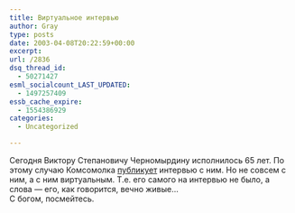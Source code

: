 ```yaml
---
title: Виртуальное интервью
author: Gray
type: posts
date: 2003-04-08T20:22:59+00:00
excerpt:
url: /2836
dsq_thread_id:
  - 50271427
esml_socialcount_LAST_UPDATED:
  - 1497257409
essb_cache_expire:
  - 1554386929
categories:
  - Uncategorized

---
```








Сегодня Виктору Степановичу Черномырдину исполнилось 65 лет. По этому случаю Комсомолка <a href="http://www.kp.ru/daily/23009/2931/" target="_blank">публикует</a> интервью с ним. Но не совсем с ним, а с ним виртуальным. Т.е. его самого на интервью не было, а слова &#8212; его, как говорится, вечно живые&#8230;  
С богом, посмейтесь.